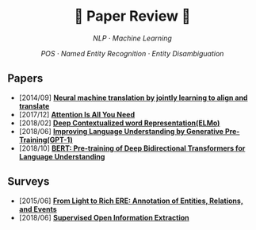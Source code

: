 # <h1 align="center">:star2: Paper Review :star2:</h1>
  
<p align=center><i> NLP · Machine Learning </i></p>  
<p align=center><i> POS · Named Entity Recognition · Entity Disambiguation </i></p>  
  
## Papers  
* \[2014/09\] [**Neural machine translation by jointly learning to align and translate**](https://github.com/SoMinHyung/Paper-Review/blob/main/Review/Neural%20machine%20translation%20by%20jointly%20learning%20to%20align%20and%20translate.md)    
* \[2017/12\] [**Attention Is All You Need**](https://github.com/SoMinHyung/Paper-Review/blob/main/Review/Attention%20is%20all%20you%20need.md)    
* \[2018/02\] [**Deep Contextualized word Representation(ELMo)**](https://github.com/SoMinHyung/Paper-Review/blob/main/Review/Deep%20Contextualized%20word%20Representation(ELMO).md)    
* \[2018/06\] [**Improving Language Understanding by Generative Pre-Training(GPT-1)**](https://github.com/SoMinHyung/Paper-Review/blob/main/Review/Improving%20Language%20Understanding%20by%20Generative%20Pre-Training(GPT-1).md)  
* \[2018/10\] [**BERT: Pre-training of Deep Bidirectional Transformers for Language Understanding**](https://github.com/SoMinHyung/Paper-Review/blob/main/Review/BERT:%20Pre-training%20of%20Deep%20Bidirectional%20Transformers%20for%20Language%20Understanding.md)  

## Surveys
* \[2015/06\] [**From Light to Rich ERE: Annotation of Entities, Relations, and Events**](https://github.com/SoMinHyung/Paper-Review/blob/main/Review/From%20Light%20to%20Rich%20ERE%20:%20Annotation%20of%20Entites%2C%20Relations%2C%20and%20Events.md)
* \[2018/06\] [**Supervised Open Information Extraction**]()